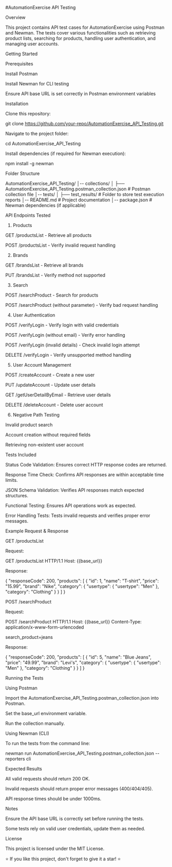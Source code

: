 #AutomationExercise API Testing

Overview

This project contains API test cases for AutomationExercise using Postman and Newman. The tests cover various functionalities such as retrieving product lists, searching for products, handling user authentication, and managing user accounts.

Getting Started

Prerequisites

Install Postman

Install Newman for CLI testing

Ensure API base URL is set correctly in Postman environment variables

Installation

Clone this repository:

git clone https://github.com/your-repo/AutomationExercise_API_Testing.git

Navigate to the project folder:

cd AutomationExercise_API_Testing

Install dependencies (if required for Newman execution):

npm install -g newman

Folder Structure

AutomationExercise_API_Testing/
│-- collections/
│   ├── AutomationExercise_API_Testing.postman_collection.json  # Postman collection file
│-- tests/
│   ├── test_results/  # Folder to store test execution reports
│-- README.md  # Project documentation
│-- package.json  # Newman dependencies (if applicable)

API Endpoints Tested

1. Products

GET /productsList - Retrieve all products

POST /productsList - Verify invalid request handling

2. Brands

GET /brandsList - Retrieve all brands

PUT /brandsList - Verify method not supported

3. Search

POST /searchProduct - Search for products

POST /searchProduct (without parameter) - Verify bad request handling

4. User Authentication

POST /verifyLogin - Verify login with valid credentials

POST /verifyLogin (without email) - Verify error handling

POST /verifyLogin (invalid details) - Check invalid login attempt

DELETE /verifyLogin - Verify unsupported method handling

5. User Account Management

POST /createAccount - Create a new user

PUT /updateAccount - Update user details

GET /getUserDetailByEmail - Retrieve user details

DELETE /deleteAccount - Delete user account

6. Negative Path Testing

Invalid product search

Account creation without required fields

Retrieving non-existent user account

Tests Included

Status Code Validation: Ensures correct HTTP response codes are returned.

Response Time Check: Confirms API responses are within acceptable time limits.

JSON Schema Validation: Verifies API responses match expected structures.

Functional Testing: Ensures API operations work as expected.

Error Handling Tests: Tests invalid requests and verifies proper error messages.

Example Request & Response

GET /productsList

Request:

GET /productsList HTTP/1.1
Host: {{base_url}}

Response:

{
  "responseCode": 200,
  "products": [
    {
      "id": 1,
      "name": "T-shirt",
      "price": "15.99",
      "brand": "Nike",
      "category": {
        "usertype": {
          "usertype": "Men"
        },
        "category": "Clothing"
      }
    }
  ]
}

POST /searchProduct

Request:

POST /searchProduct HTTP/1.1
Host: {{base_url}}
Content-Type: application/x-www-form-urlencoded

search_product=jeans

Response:

{
  "responseCode": 200,
  "products": [
    {
      "id": 5,
      "name": "Blue Jeans",
      "price": "49.99",
      "brand": "Levi's",
      "category": {
        "usertype": {
          "usertype": "Men"
        },
        "category": "Clothing"
      }
    }
  ]
}

Running the Tests

Using Postman

Import the AutomationExercise_API_Testing.postman_collection.json into Postman.

Set the base_url environment variable.

Run the collection manually.

Using Newman (CLI)

To run the tests from the command line:

newman run AutomationExercise_API_Testing.postman_collection.json --reporters cli

Expected Results

All valid requests should return 200 OK.

Invalid requests should return proper error messages (400/404/405).

API response times should be under 1000ms.

Notes

Ensure the API base URL is correctly set before running the tests.

Some tests rely on valid user credentials, update them as needed.

License

This project is licensed under the MIT License.

⭐ If you like this project, don't forget to give it a star! ⭐

